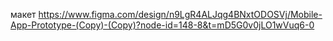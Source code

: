макет
https://www.figma.com/design/n9LgR4ALJqg4BNxtODOSVj/Mobile-App-Prototype-(Copy)-(Copy)?node-id=148-8&t=mD5G0v0jLO1wVuq6-0
